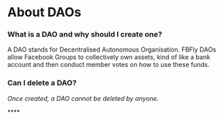 # About DAOs

### **What is a DAO and why should I create one?** 

A DAO stands for Decentralised Autonomous Organisation. FBFly DAOs allow Facebook Groups to collectively own assets, kind of like a bank account and then conduct member votes on how to use these funds. 

### **Can I delete a DAO?** 

_Once created, a DAO cannot be deleted by anyone._

\*\*\*\*

